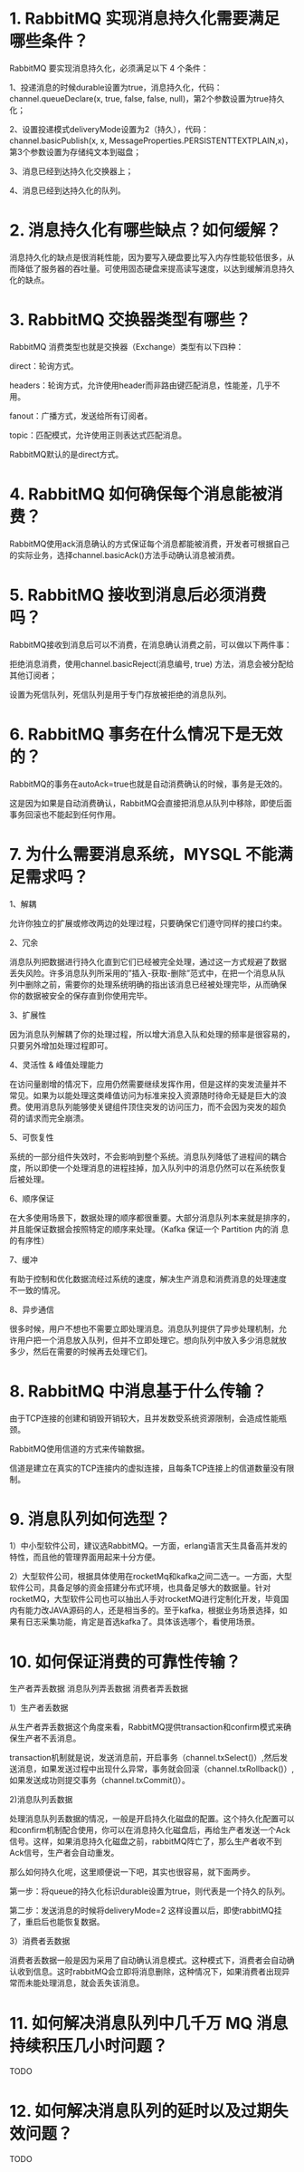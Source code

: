# 1. RabbitMQ 实现消息持久化需要满足哪些条件？
RabbitMQ 要实现消息持久化，必须满足以下 4 个条件：

1、投递消息的时候durable设置为true，消息持久化，代码：channel.queueDeclare(x, true, false, false, null)，第2个参数设置为true持久化；

2、设置投递模式deliveryMode设置为2（持久），代码：channel.basicPublish(x, x, MessageProperties.PERSISTENTTEXTPLAIN,x)，第3个参数设置为存储纯文本到磁盘；

3、消息已经到达持久化交换器上；

4、消息已经到达持久化的队列。

# 2. 消息持久化有哪些缺点？如何缓解？
消息持久化的缺点是很消耗性能，因为要写入硬盘要比写入内存性能较低很多，从而降低了服务器的吞吐量。可使用固态硬盘来提高读写速度，以达到缓解消息持久化的缺点。

# 3. RabbitMQ 交换器类型有哪些？
RabbitMQ 消费类型也就是交换器（Exchange）类型有以下四种：

direct：轮询方式。

headers：轮询方式，允许使用header而非路由键匹配消息，性能差，几乎不用。

fanout：广播方式，发送给所有订阅者。

topic：匹配模式，允许使用正则表达式匹配消息。

RabbitMQ默认的是direct方式。

# 4. RabbitMQ 如何确保每个消息能被消费？
RabbitMQ使用ack消息确认的方式保证每个消息都能被消费，开发者可根据自己的实际业务，选择channel.basicAck()方法手动确认消息被消费。

# 5. RabbitMQ 接收到消息后必须消费吗？
RabbitMQ接收到消息后可以不消费，在消息确认消费之前，可以做以下两件事：

拒绝消息消费，使用channel.basicReject(消息编号, true) 方法，消息会被分配给其他订阅者；

设置为死信队列，死信队列是用于专门存放被拒绝的消息队列。

# 6. RabbitMQ 事务在什么情况下是无效的？
RabbitMQ的事务在autoAck=true也就是自动消费确认的时候，事务是无效的。

这是因为如果是自动消费确认，RabbitMQ会直接把消息从队列中移除，即使后面事务回滚也不能起到任何作用。

# 7. 为什么需要消息系统，MYSQL 不能满足需求吗？
1、解耦

允许你独立的扩展或修改两边的处理过程，只要确保它们遵守同样的接口约束。

2、冗余

消息队列把数据进行持久化直到它们已经被完全处理，通过这一方式规避了数据 丢失风险。许多消息队列所采用的”插入-获取-删除”范式中，在把一个消息从队 列中删除之前，需要你的处理系统明确的指出该消息已经被处理完毕，从而确保 你的数据被安全的保存直到你使用完毕。

3、扩展性

因为消息队列解耦了你的处理过程，所以增大消息入队和处理的频率是很容易的， 只要另外增加处理过程即可。

4、灵活性 & 峰值处理能力

在访问量剧增的情况下，应用仍然需要继续发挥作用，但是这样的突发流量并不 常见。如果为以能处理这类峰值访问为标准来投入资源随时待命无疑是巨大的浪 费。使用消息队列能够使关键组件顶住突发的访问压力，而不会因为突发的超负 荷的请求而完全崩溃。

5、可恢复性

系统的一部分组件失效时，不会影响到整个系统。消息队列降低了进程间的耦合 度，所以即使一个处理消息的进程挂掉，加入队列中的消息仍然可以在系统恢复 后被处理。

6、顺序保证

在大多使用场景下，数据处理的顺序都很重要。大部分消息队列本来就是排序的， 并且能保证数据会按照特定的顺序来处理。（Kafka 保证一个 Partition 内的消 息的有序性）

7、缓冲

有助于控制和优化数据流经过系统的速度，解决生产消息和消费消息的处理速度 不一致的情况。

8、异步通信

很多时候，用户不想也不需要立即处理消息。消息队列提供了异步处理机制，允 许用户把一个消息放入队列，但并不立即处理它。想向队列中放入多少消息就放 多少，然后在需要的时候再去处理它们。

# 8. RabbitMQ 中消息基于什么传输？
由于TCP连接的创建和销毁开销较大，且并发数受系统资源限制，会造成性能瓶颈。

RabbitMQ使用信道的方式来传输数据。

信道是建立在真实的TCP连接内的虚拟连接，且每条TCP连接上的信道数量没有限制。

# 9. 消息队列如何选型？
1）中小型软件公司，建议选RabbitMQ。一方面，erlang语言天生具备高并发的特性，而且他的管理界面用起来十分方便。

2）大型软件公司，根据具体使用在rocketMq和kafka之间二选一。一方面，大型软件公司，具备足够的资金搭建分布式环境，也具备足够大的数据量。针对rocketMQ，大型软件公司也可以抽出人手对rocketMQ进行定制化开发，毕竟国内有能力改JAVA源码的人，还是相当多的。至于kafka，根据业务场景选择，如果有日志采集功能，肯定是首选kafka了。具体该选哪个，看使用场景。

# 10. 如何保证消费的可靠性传输？
生产者弄丢数据 消息队列弄丢数据 消费者弄丢数据

1）生产者丢数据

从生产者弄丢数据这个角度来看，RabbitMQ提供transaction和confirm模式来确保生产者不丢消息。

transaction机制就是说，发送消息前，开启事务（channel.txSelect()）,然后发送消息，如果发送过程中出现什么异常，事务就会回滚（channel.txRollback()）,如果发送成功则提交事务（channel.txCommit()）。

2)消息队列丢数据

处理消息队列丢数据的情况，一般是开启持久化磁盘的配置。这个持久化配置可以和confirm机制配合使用，你可以在消息持久化磁盘后，再给生产者发送一个Ack信号。这样，如果消息持久化磁盘之前，rabbitMQ阵亡了，那么生产者收不到Ack信号，生产者会自动重发。

那么如何持久化呢，这里顺便说一下吧，其实也很容易，就下面两步。

第一步：将queue的持久化标识durable设置为true，则代表是一个持久的队列。

第二步：发送消息的时候将deliveryMode=2 这样设置以后，即使rabbitMQ挂了，重启后也能恢复数据。

3）消费者丢数据

消费者丢数据一般是因为采用了自动确认消息模式。这种模式下，消费者会自动确认收到信息。这时rabbitMQ会立即将消息删除，这种情况下，如果消费者出现异常而未能处理消息，就会丢失该消息。

# 11. 如何解决消息队列中几千万 MQ 消息持续积压几小时问题？
TODO

# 12. 如何解决消息队列的延时以及过期失效问题？
TODO
